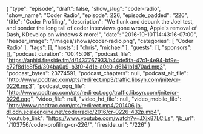 {
  "type": "episode",
  "draft": false,
  "show_slug": "coder-radio",
  "show_name": "Coder Radio",
  "episode": 226,
  "episode_padded": "226",
  "title": "Coder Profiling",
  "description": "We flunk and debunk the Joel test, and ponder the long tail of coder interviews gone wrong, Apple's removal of Dash, KDevelop on windows & more!",
  "date": "2016-10-10T14:43:16-07:00",
  "header_image": "/images/shows/coder-radio.png",
  "categories": [
    "Coder Radio"
  ],
  "tags": [],
  "hosts": [
    "chris",
    "michael"
  ],
  "guests": [],
  "sponsors": [],
  "podcast_duration": "00:45:08",
  "podcast_file": "https://aphid.fireside.fm/d/1437767933/b44de5fa-47c1-4e94-bf9e-c72f8d1c8f5d/304ba0a9-b3f0-4d1e-a0c0-d6141b1d70ad.mp3",
  "podcast_bytes": 23774591,
  "podcast_chapters": null,
  "podcast_alt_file": "http://www.podtrac.com/pts/redirect.mp3/traffic.libsyn.com/jnite/cr-0226.mp3",
  "podcast_ogg_file": "http://www.podtrac.com/pts/redirect.ogg/traffic.libsyn.com/jnite/cr-0226.ogg",
  "video_file": null,
  "video_hd_file": null,
  "video_mobile_file": "http://www.podtrac.com/pts/redirect.mp4/201406.jb-dl.cdn.scaleengine.net/coderradio/2016/cr-0226-432p.mp4",
  "youtube_link": "https://www.youtube.com/watch?v=JXjx87LCILs",
  "jb_url": "/103756/coder-profiling-cr-226/",
  "fireside_url": "/226"
}

